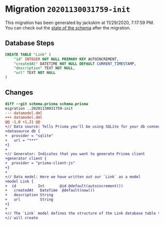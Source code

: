 # Migration `20201130031759-init`

This migration has been generated by jackskim at 11/29/2020, 7:17:59 PM.
You can check out the [state of the schema](./schema.prisma) after the migration.

## Database Steps

```sql
CREATE TABLE "Link" (
    "id" INTEGER NOT NULL PRIMARY KEY AUTOINCREMENT,
    "createdAt" DATETIME NOT NULL DEFAULT CURRENT_TIMESTAMP,
    "description" TEXT NOT NULL,
    "url" TEXT NOT NULL
)
```

## Changes

```diff
diff --git schema.prisma schema.prisma
migration ..20201130031759-init
--- datamodel.dml
+++ datamodel.dml
@@ -1,0 +1,21 @@
+// Data source: Tells Prisma you'll be using SQLite for your db connection
+datasource db {
+  provider = "sqlite"
+	url = "***"
+}
+
+// Generator: Indicates that you want to generate Prisma client
+generator client {
+  provider = "prisma-client-js"
+}
+
+// Data model: Here we have written out our `Link` as a model
+model Link {
+  id          Int       @id @default(autoincrement())
+	createdAt   DateTime  @default(now())
+	description String
+	url         String
+}
+
+// The `Link` model defines the structure of the Link database table that Prisma
+// will create
```



